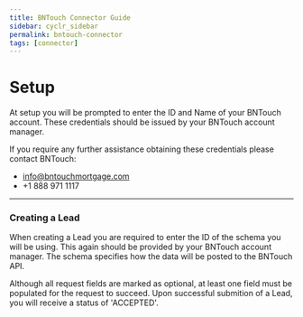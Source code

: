 ```yaml
---
title: BNTouch Connector Guide
sidebar: cyclr_sidebar
permalink: bntouch-connector
tags: [connector]
---
```


# Setup

At setup you will be prompted to enter the ID and Name of your BNTouch account. These credentials should be issued by your BNTouch account manager.

If you require any further assistance obtaining these credentials please contact BNTouch:

- info@bntouchmortgage.com
- +1 888 971 1117

---

### Creating a Lead

When creating a Lead you are required to enter the ID of the schema you will be using. This again should be provided by your BNTouch account manager. The schema specifies how the data will be posted to the BNTouch API.

Although all request fields are marked as optional, at least one field must be populated for the request to succeed. Upon successful submition of a Lead, you will receive a status of 'ACCEPTED'.
